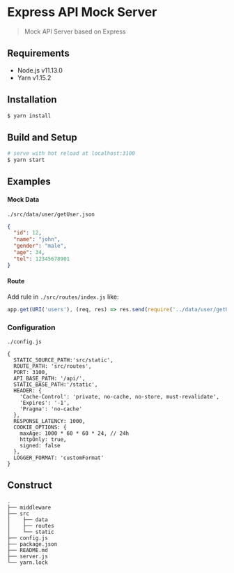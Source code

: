# Express API Mock Server
> Mock API Server based on Express

## Requirements
* Node.js v11.13.0
* Yarn v1.15.2

## Installation
``` bash
$ yarn install
```

## Build and Setup
``` bash
# serve with hot reload at localhost:3100
$ yarn start
```

## Examples
#### Mock Data
`./src/data/user/getUser.json`
``` json
{
  "id": 12,
  "name": "john",
  "gender": "male",
  "age": 34,
  "tel": 12345678901
}
``` 

#### Route
Add rule in `./src/routes/index.js` like:
``` js
app.get(URI('users'), (req, res) => res.send(require('../data/user/getUsers')));
```

### Configuration
`./config.js`
```
{
  STATIC_SOURCE_PATH:'src/static',
  ROUTE_PATH: 'src/routes',
  PORT: 3100,
  API_BASE_PATH: '/api/',
  STATIC_BASE_PATH:'/static',
  HEADER: {
    'Cache-Control': 'private, no-cache, no-store, must-revalidate',
    'Expires': '-1',
    'Pragma': 'no-cache'
  },
  RESPONSE_LATENCY: 1000,
  COOKIE_OPTIONS: {
    maxAge: 1000 * 60 * 60 * 24, // 24h
    httpOnly: true,
    signed: false
  },
  LOGGER_FORMAT: 'customFormat'
}
``` 

## Construct
```
.
├── middleware
├── src
│    ├── data
│    ├── routes
│    └── static
├── config.js
├── package.json
├── README.md
├── server.js
└── yarn.lock
```


